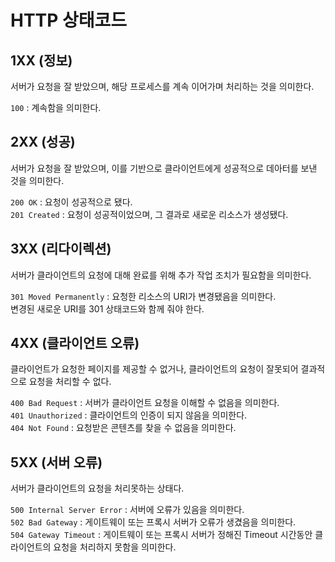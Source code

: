 # HTTP 상태코드

## 1XX (정보)

서버가 요청을 잘 받았으며, 해당 프로세스를 계속 이어가며 처리하는 것을 의미한다.

`100` : 계속함을 의미한다.

## 2XX (성공)

서버가 요청을 잘 받았으며, 이를 기반으로 클라이언트에게 성공적으로 데아터를 보낸 것을 의미한다.

`200 OK` : 요청이 성공적으로 됐다. <br />
`201 Created` : 요청이 성공적이었으며, 그 결과로 새로운 리소스가 생성됐다.

## 3XX (리다이렉션)

서버가 클라이언트의 요청에 대해 완료를 위해 추가 작업 조치가 필요함을 의미한다.

`301 Moved Permanently` : 요청한 리소스의 URI가 변경됐음을 의미한다. <br />
변경된 새로운 URI를 301 상태코드와 함께 줘야 한다.

## 4XX (클라이언트 오류)

클라이언트가 요청한 페이지를 제공할 수 없거나, 클라이언트의 요청이 잘못되어 결과적으로 요청을 처리할 수 없다.

`400 Bad Request` : 서버가 클라이언트 요청을 이해할 수 없음을 의미한다. <br />
`401 Unauthorized` : 클라이언트의 인증이 되지 않음을 의미한다. <br />
`404 Not Found` : 요청받은 콘텐츠를 찾을 수 없음을 의미한다. <br />

## 5XX (서버 오류)

서버가 클라이언트의 요청을 처리못하는 상태다.

`500 Internal Server Error` : 서버에 오류가 있음을 의미한다. <br />
`502 Bad Gateway` : 게이트웨이 또는 프록시 서버가 오류가 생겼음을 의미한다. <br />
`504 Gateway Timeout` : 게이트웨이 또는 프록시 서버가 정해진 Timeout 시간동안 클라이언트의 요청을 처리하지 못함을 의미한다.
